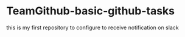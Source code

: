 # TeamGithub-basic-github-tasks
this is my first repository to configure  to receive notification on slack

